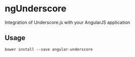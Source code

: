 ngUnderscore
============

Integration of Underscore.js with your AngularJS application

## Usage
```
bower install --save angular-underscore
```
